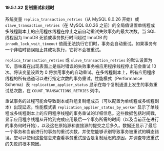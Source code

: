 #### 19.5.1.32 复制重试和超时

系统变量 `replica_transaction_retries`（从 MySQL 8.0.26 开始）或 `slave_transaction_retries`（在 MySQL 8.0.26 之前）的全局值设置单线程或多线程副本上的应用程序线程在停止之前自动重试失败事务的最大次数。当 SQL 线程因为 InnoDB 死锁或事务执行时间超过 InnoDB 的 `innodb_lock_wait_timeout` 值而无法执行它们时，事务会自动重试。如果事务有一个非临时错误阻止其成功执行，它将不会被重试。

`replica_transaction_retries` 或 `slave_transaction_retries` 的默认设置为 10，意味着在出现表面上是临时错误的失败事务被应用程序线程停止前会重试 10 次。将该变量设置为 0 将禁用事务的自动重试。在多线程副本上，所有应用程序线程的所有通道可以进行指定次数的事务重试。性能模式（Performance Schema）表 `replication_applier_status` 显示在每个复制通道上发生的事务重试总次数，在 `COUNT_TRANSACTIONS_RETRIES` 列中。

重试事务的过程可能会导致副本或群组复制组成员（可以配置为单线程或多线程副本）出现延迟。性能模式表 `replication_applier_status_by_worker` 显示了单线程或多线程副本上的应用程序线程的事务重试的详细信息。这些数据包括时间戳，显示应用程序线程从开始到完成应用最后一个事务所需的时间（以及当前正在进行的事务何时开始），以及这在原始源和直接源的提交之后多久。数据还显示了最后一个事务和当前进行的事务的重试次数，并使您能够识别导致事务被重试的瞬态错误。您可以使用这些信息来查看事务重试是否是复制延迟的原因，并调查导致重试的失败的根本原因。